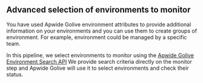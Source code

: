 ## Advanced selection of environments to monitor

You have used Apwide Golive environment attributes to provide additional information on your environments and you can use them to create groups of environment.
For example, environment could be managed by a specific team.

In this pipeline, we select environments to monitor using the [Apwide Golive Environment Search API](https://confluence.apwide.com/display/TEM/Search+Environments)
We provide search criteria directly on the monitor step and Apwide Golive will use it to select environments and check their status.